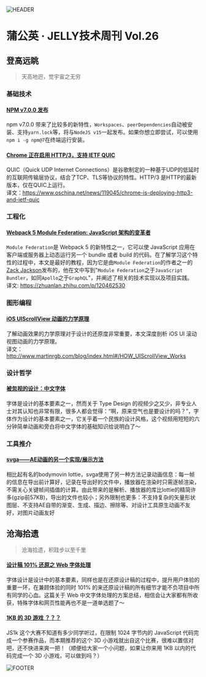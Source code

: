 ![HEADER](http://img12.360buyimg.com/ling/jfs/t1/127434/8/15443/206447/5f8d8288E9059593b/e6689387e072fecb.jpg)

# 蒲公英 · JELLY技术周刊 Vol.26

## 登高远眺

> 天高地迥，觉宇宙之无穷

### 基础技术

#### [NPM v7.0.0 发布](http://3.cn/100-s3uf4)

npm v7.0.0 带来了比较多的新特性，`Workspaces`、`peerDependencies`自动被安装、支持`yarn.lock`等，将与`NodeJS v15`一起发布。如果你想立即尝试，可以使用`npm i -g npm@7`在终端运行安装。

#### [Chrome 正在启用 HTTP/3，支持 IETF QUIC](http://3.cn/100s3u-oG)

QUIC（Quick UDP Internet Connections）是谷歌制定的一种基于UDP的低延时的互联网传输层协议，结合了TCP、TLS等协议的特性。HTTP/3 是HTTP的最新版本，仅在QUIC上运行。\
译文：https://www.oschina.net/news/119045/chrome-is-deploying-http3-and-ietf-quic

### 工程化

#### [Webpack 5 Module Federation: JavaScript 架构的变革者](http://3.cn/1-00s3vm0)

`Module Federation`是 Webpack 5 的新特性之一，它可以使 JavaScript 应用在客户端或服务器上动态运行另一个 bundle 或者 build 的代码。在了解学习这个特性的过程中，本文是最好的教程，因为它是由`Module Federation`的作者之一的[Zack Jackson](https://github.com/ScriptedAlchemy)发布的，他在文中写到"`Module Federation`之于`JavaScript Bundler`，如同`Apollo`之于`GraphQL`"，并阐述了相关的技术实现以及项目实践。\
译文: https://zhuanlan.zhihu.com/p/120462530

### 图形编程

#### [iOS UIScrollView 动画的力学原理](http://3.cn/100s-3uEe)

了解动画效果的力学原理对于设计的还原度非常重要，本文深度剖析 iOS UI 滚动视图动画的力学原理。\
译文：http://www.martinrgb.com/blog/index.html#/HOW_UIScrollView_Works

### 设计哲学

#### [被忽视的设计：中文字体](http://3.cn/100s-3uS6)

字体是设计的基本要素之一，然而关于 Type Design 的视频少之又少，非专业人士对其认知也非常有限，很多人都会觉得：“啊，原来空气也是要设计的吗？”，字体作为设计的基本要素之一，它关乎着一个民族的设计风格，这个视频用短短的六分钟简单动画和旁白将中文字体的基础知识给说明白了～

### 工具推介

#### [svga——AE动画的另一个实现/展示方法](http://)

相比起有名的bodymovin lottie，svga使用了另一种方法记录动画信息：每一帧的信息在导出前计算好，记录在导出好的文件中，播放器在渲染时只需逐帧渲染，不需关心关键帧间插值的计算。由此带来的是解析、播放器的库比lottie的精简许多(gzip前57KB)，导出的文件也较小；另外限制也更多：不支持复杂的矢量形状图层、不支持AE自带的渐变、生成、描边、擦除等、对设计工具原生动画不友好，对图片动画友好

## 沧海拾遗

> 沧海拾遗，积跬步以至千里

#### [设计稿 101% 还原之 Web 字体处理](http://3.cn/100s3u-oH)

字体设计是设计中的基本要素，同样也是在还原设计稿的过程中，提升用户体验的重要一环，在兼顾体验的同时 101% 的来还原设计稿的所有细节才能不负项目中所有同学的心血。这篇关于 Web 中文字体处理的方案总结，相信会让大家都有所收获，特殊字体和网页性能再也不是一道单选题了～

#### [1KB 的 3D 游戏 ？？？](http://3.cn/10-0s3v7p)

JS1k 这个大赛不知道有多少同学听过，在限制 1024 字节内的 JavaScript 代码完成一个参赛作品，而本期推荐的这个 3D 小游戏就出自这个比赛，很难以置信对吧，还不快进来爽一把！（顺便给大家一个小问题，如果让你来用 1KB 以内的代码完成一个 3D 小游戏，可以做到吗？）

![FOOTER](https://img20.360buyimg.com/ling/jfs/t1/93326/34/18555/167361/5e946665E13c912ae/9a8405dd8be2dad4.jpg)